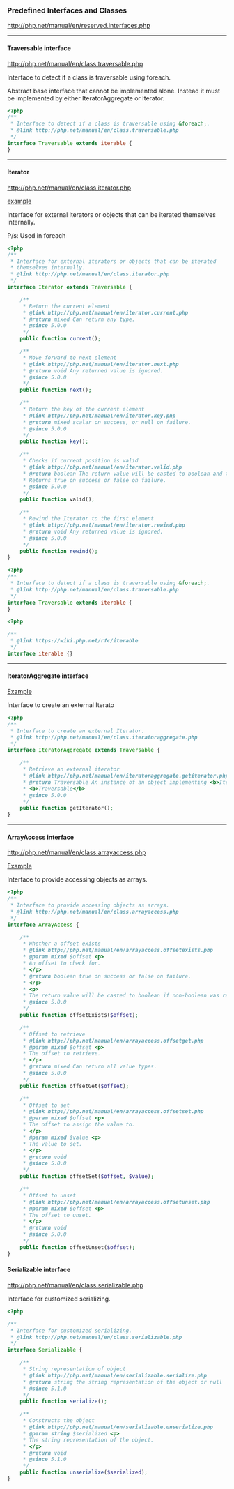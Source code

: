 ### Predefined Interfaces and Classes
http://php.net/manual/en/reserved.interfaces.php

------------------------------------

#### Traversable interface
http://php.net/manual/en/class.traversable.php

<p>Interface to detect if a class is traversable using foreach.</p>
<p>Abstract base interface that cannot be implemented alone. Instead it must be implemented by either IteratorAggregate or Iterator.</p>

```PHP
<?php
/**
 * Interface to detect if a class is traversable using &foreach;.
 * @link http://php.net/manual/en/class.traversable.php
 */
interface Traversable extends iterable {
}
```
----------------------------------------

#### Iterator
http://php.net/manual/en/class.iterator.php

[example](./example/1-Iterator.php)

<p>Interface for external iterators or objects that can be iterated themselves internally.</p>

P/s: Used in foreach

```PHP
<?php
/**
 * Interface for external iterators or objects that can be iterated
 * themselves internally.
 * @link http://php.net/manual/en/class.iterator.php
 */
interface Iterator extends Traversable {

    /**
     * Return the current element
     * @link http://php.net/manual/en/iterator.current.php
     * @return mixed Can return any type.
     * @since 5.0.0
     */
    public function current();

    /**
     * Move forward to next element
     * @link http://php.net/manual/en/iterator.next.php
     * @return void Any returned value is ignored.
     * @since 5.0.0
     */
    public function next();

    /**
     * Return the key of the current element
     * @link http://php.net/manual/en/iterator.key.php
     * @return mixed scalar on success, or null on failure.
     * @since 5.0.0
     */
    public function key();

    /**
     * Checks if current position is valid
     * @link http://php.net/manual/en/iterator.valid.php
     * @return boolean The return value will be casted to boolean and then evaluated.
     * Returns true on success or false on failure.
     * @since 5.0.0
     */
    public function valid();

    /**
     * Rewind the Iterator to the first element
     * @link http://php.net/manual/en/iterator.rewind.php
     * @return void Any returned value is ignored.
     * @since 5.0.0
     */
    public function rewind();
}
```


```PHP
<?php
/**
 * Interface to detect if a class is traversable using &foreach;.
 * @link http://php.net/manual/en/class.traversable.php
 */
interface Traversable extends iterable {
}
```

```PHP
<?php

/**
 * @link https://wiki.php.net/rfc/iterable
 */
interface iterable {}
```

---------------------------------------------

#### IteratorAggregate interface

[Example](./example/2-IteratorAggregate.php)

<p>Interface to create an external Iterato</p>

```PHP
<?php
/**
 * Interface to create an external Iterator.
 * @link http://php.net/manual/en/class.iteratoraggregate.php
 */
interface IteratorAggregate extends Traversable {

    /**
     * Retrieve an external iterator
     * @link http://php.net/manual/en/iteratoraggregate.getiterator.php
     * @return Traversable An instance of an object implementing <b>Iterator</b> or
     * <b>Traversable</b>
     * @since 5.0.0
     */
    public function getIterator();
}
```

------------------------------------

#### ArrayAccess interface

http://php.net/manual/en/class.arrayaccess.php

[Example](./example/3-arrayAccess.php)

<p>Interface to provide accessing objects as arrays.</p>

```PHP
<?php
/**
 * Interface to provide accessing objects as arrays.
 * @link http://php.net/manual/en/class.arrayaccess.php
 */
interface ArrayAccess {

    /**
     * Whether a offset exists
     * @link http://php.net/manual/en/arrayaccess.offsetexists.php
     * @param mixed $offset <p>
     * An offset to check for.
     * </p>
     * @return boolean true on success or false on failure.
     * </p>
     * <p>
     * The return value will be casted to boolean if non-boolean was returned.
     * @since 5.0.0
     */
    public function offsetExists($offset);

    /**
     * Offset to retrieve
     * @link http://php.net/manual/en/arrayaccess.offsetget.php
     * @param mixed $offset <p>
     * The offset to retrieve.
     * </p>
     * @return mixed Can return all value types.
     * @since 5.0.0
     */
    public function offsetGet($offset);

    /**
     * Offset to set
     * @link http://php.net/manual/en/arrayaccess.offsetset.php
     * @param mixed $offset <p>
     * The offset to assign the value to.
     * </p>
     * @param mixed $value <p>
     * The value to set.
     * </p>
     * @return void
     * @since 5.0.0
     */
    public function offsetSet($offset, $value);

    /**
     * Offset to unset
     * @link http://php.net/manual/en/arrayaccess.offsetunset.php
     * @param mixed $offset <p>
     * The offset to unset.
     * </p>
     * @return void
     * @since 5.0.0
     */
    public function offsetUnset($offset);
}

```

#### Serializable interface

http://php.net/manual/en/class.serializable.php

<p>Interface for customized serializing.</p>

```PHP
<?php

/**
 * Interface for customized serializing.
 * @link http://php.net/manual/en/class.serializable.php
 */
interface Serializable {

    /**
     * String representation of object
     * @link http://php.net/manual/en/serializable.serialize.php
     * @return string the string representation of the object or null
     * @since 5.1.0
     */
    public function serialize();

    /**
     * Constructs the object
     * @link http://php.net/manual/en/serializable.unserialize.php
     * @param string $serialized <p>
     * The string representation of the object.
     * </p>
     * @return void
     * @since 5.1.0
     */
    public function unserialize($serialized);
}
```
